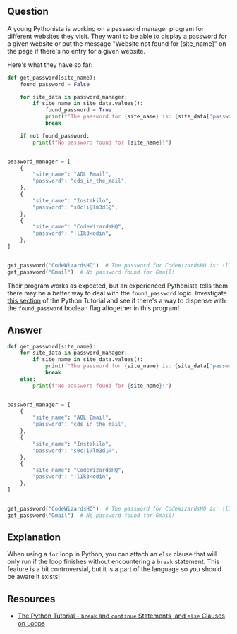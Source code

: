 ## Question

A young Pythonista is working on a password manager program for different websites they visit. They want to be able to display a password for a given website or put the message "Website not found for [site_name]" on the page if there's no entry for a given website. 

Here's what they have so far:

```python
def get_password(site_name):
    found_password = False

    for site_data in password_manager:
        if site_name in site_data.values():
            found_password = True
            print(f"The password for {site_name} is: {site_data['password']}")
            break

    if not found_password:
        print(f"No password found for {site_name}!")


password_manager = [
    {
        "site_name": "AOL Email",
        "password": "cds_in_the_mail",
    },
    {
        "site_name": "Instakilo",
        "password": "s0c!i@lm3d1@",
    },
    {
        "site_name": "CodeWizardsHQ",
        "password": "!lIk3<odin",
    },
]


get_password("CodeWizardsHQ")  # The password for CodeWizardsHQ is: !lIk3<odin
get_password("Gmail")  # No password found for Gmail!
```

Their program works as expected, but an experienced Pythonista tells them there may be a better way to deal with the `found_password` logic. Investigate [this section](https://docs.python.org/3/tutorial/controlflow.html#break-and-continue-statements-and-else-clauses-on-loops) of the Python Tutorial and see if there's a way to dispense with the `found_password` boolean flag altogether in this program!

## Answer

```python
def get_password(site_name):
    for site_data in password_manager:
        if site_name in site_data.values():
            print(f"The password for {site_name} is: {site_data['password']}")
            break
    else:
        print(f"No password found for {site_name}!")


password_manager = [
    {
        "site_name": "AOL Email",
        "password": "cds_in_the_mail",
    },
    {
        "site_name": "Instakilo",
        "password": "s0c!i@lm3d1@",
    },
    {
        "site_name": "CodeWizardsHQ",
        "password": "!lIk3<odin",
    },
]


get_password("CodeWizardsHQ")  # The password for CodeWizardsHQ is: !lIk3<odin
get_password("Gmail")  # No password found for Gmail!
```

## Explanation

When using a `for` loop in Python, you can attach an `else` clause that will only run if the loop finishes without encountering a `break` statement. This feature is a bit controversial, but it is a part of the language so you should be aware it exists!

## Resources

-   [The Python Tutorial - `break` and `continue` Statements, and `else` Clauses on Loops](https://docs.python.org/3/tutorial/controlflow.html#break-and-continue-statements-and-else-clauses-on-loops)
